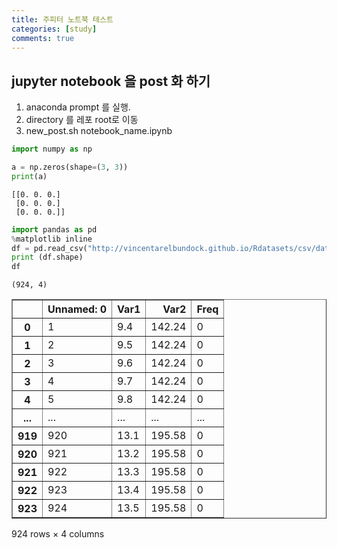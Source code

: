 ```yaml
---
title: 주피터 노트북 테스트
categories: [study]
comments: true
---
```


## jupyter notebook 을 post 화 하기

1. anaconda prompt 를 실행.
2. directory 를 레포 root로 이동
3. new_post.sh notebook_name.ipynb


```python
import numpy as np

a = np.zeros(shape=(3, 3))
print(a)
```

    [[0. 0. 0.]
     [0. 0. 0.]
     [0. 0. 0.]]
    


```python
import pandas as pd
%matplotlib inline
df = pd.read_csv("http://vincentarelbundock.github.io/Rdatasets/csv/datasets/crimtab.csv")
print (df.shape)
df
```

    (924, 4)
    




<div>
<style scoped>
    .dataframe tbody tr th:only-of-type {
        vertical-align: middle;
    }

    .dataframe tbody tr th {
        vertical-align: top;
    }

    .dataframe thead th {
        text-align: right;
    }
</style>
<table border="1" class="dataframe">
  <thead>
    <tr style="text-align: right;">
      <th></th>
      <th>Unnamed: 0</th>
      <th>Var1</th>
      <th>Var2</th>
      <th>Freq</th>
    </tr>
  </thead>
  <tbody>
    <tr>
      <th>0</th>
      <td>1</td>
      <td>9.4</td>
      <td>142.24</td>
      <td>0</td>
    </tr>
    <tr>
      <th>1</th>
      <td>2</td>
      <td>9.5</td>
      <td>142.24</td>
      <td>0</td>
    </tr>
    <tr>
      <th>2</th>
      <td>3</td>
      <td>9.6</td>
      <td>142.24</td>
      <td>0</td>
    </tr>
    <tr>
      <th>3</th>
      <td>4</td>
      <td>9.7</td>
      <td>142.24</td>
      <td>0</td>
    </tr>
    <tr>
      <th>4</th>
      <td>5</td>
      <td>9.8</td>
      <td>142.24</td>
      <td>0</td>
    </tr>
    <tr>
      <th>...</th>
      <td>...</td>
      <td>...</td>
      <td>...</td>
      <td>...</td>
    </tr>
    <tr>
      <th>919</th>
      <td>920</td>
      <td>13.1</td>
      <td>195.58</td>
      <td>0</td>
    </tr>
    <tr>
      <th>920</th>
      <td>921</td>
      <td>13.2</td>
      <td>195.58</td>
      <td>0</td>
    </tr>
    <tr>
      <th>921</th>
      <td>922</td>
      <td>13.3</td>
      <td>195.58</td>
      <td>0</td>
    </tr>
    <tr>
      <th>922</th>
      <td>923</td>
      <td>13.4</td>
      <td>195.58</td>
      <td>0</td>
    </tr>
    <tr>
      <th>923</th>
      <td>924</td>
      <td>13.5</td>
      <td>195.58</td>
      <td>0</td>
    </tr>
  </tbody>
</table>
<p>924 rows × 4 columns</p>
</div>


